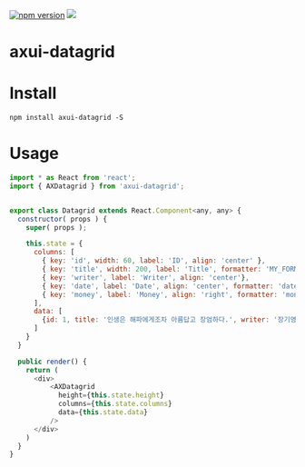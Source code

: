 [![npm version](https://badge.fury.io/js/axui-datagrid.svg)](https://badge.fury.io/js/axui-datagrid)
[![](https://img.shields.io/npm/dm/axui-datagrid.svg)](https://www.npmjs.com/package/axui-datagrid)

# axui-datagrid

# Install

```
npm install axui-datagrid -S
```

# Usage
```js
import * as React from 'react';
import { AXDatagrid } from 'axui-datagrid';


export class Datagrid extends React.Component<any, any> {
  constructor( props ) {
    super( props );

    this.state = {
      columns: [
        { key: 'id', width: 60, label: 'ID', align: 'center' },
        { key: 'title', width: 200, label: 'Title', formatter: 'MY_FORMATTER'},
        { key: 'writer', label: 'Writer', align: 'center'},
        { key: 'date', label: 'Date', align: 'center', formatter: 'date'},
        { key: 'money', label: 'Money', align: 'right', formatter: 'money'}
      ],
      data: [
        {id: 1, title: '인생은 해파에게조차 아름답고 장엄하다.', writer: '장기영', date: '20171205123000', money: 1289301823}
      ]
    }
  }

  public render() {
    return (
      <div>
          <AXDatagrid
            height={this.state.height}
            columns={this.state.columns}
            data={this.state.data}
          />
      </div>
    )
  }
}
```
